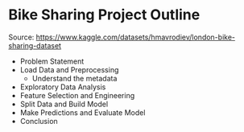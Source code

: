 # Bike Sharing Project Outline

Source: https://www.kaggle.com/datasets/hmavrodiev/london-bike-sharing-dataset

- Problem Statement
- Load Data and Preprocessing
    - Understand the metadata
- Exploratory Data Analysis
- Feature Selection and Engineering
- Split Data and Build Model
- Make Predictions and Evaluate Model
- Conclusion
